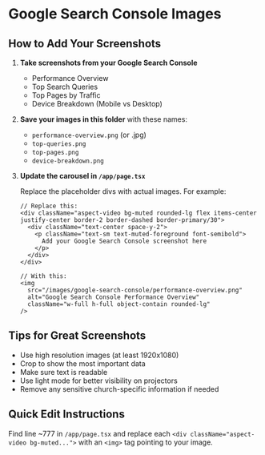 # Google Search Console Images

## How to Add Your Screenshots

1. **Take screenshots from your Google Search Console**
   - Performance Overview
   - Top Search Queries
   - Top Pages by Traffic
   - Device Breakdown (Mobile vs Desktop)

2. **Save your images in this folder** with these names:
   - `performance-overview.png` (or .jpg)
   - `top-queries.png`
   - `top-pages.png`
   - `device-breakdown.png`

3. **Update the carousel in `/app/page.tsx`**

   Replace the placeholder divs with actual images. For example:

   ```tsx
   // Replace this:
   <div className="aspect-video bg-muted rounded-lg flex items-center justify-center border-2 border-dashed border-primary/30">
     <div className="text-center space-y-2">
       <p className="text-sm text-muted-foreground font-semibold">
         Add your Google Search Console screenshot here
       </p>
     </div>
   </div>

   // With this:
   <img
     src="/images/google-search-console/performance-overview.png"
     alt="Google Search Console Performance Overview"
     className="w-full h-full object-contain rounded-lg"
   />
   ```

## Tips for Great Screenshots

- Use high resolution images (at least 1920x1080)
- Crop to show the most important data
- Make sure text is readable
- Use light mode for better visibility on projectors
- Remove any sensitive church-specific information if needed

## Quick Edit Instructions

Find line ~777 in `/app/page.tsx` and replace each `<div className="aspect-video bg-muted...">` with an `<img>` tag pointing to your image.
